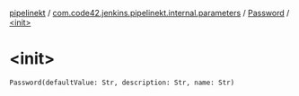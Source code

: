 [pipelinekt](../../index.md) / [com.code42.jenkins.pipelinekt.internal.parameters](../index.md) / [Password](index.md) / [&lt;init&gt;](./-init-.md)

# &lt;init&gt;

`Password(defaultValue: Str, description: Str, name: Str)`